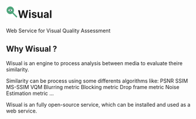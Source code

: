 # ![Logo of Wisual](/wisual/static/img/favicon/favicon-32x32.png "Wisual")Wisual

Web Service for Visual Quality Assessment

## Why Wisual ?

Wisual is an engine to process analysis between media to evaluate theire similarity.

Similarity can be process using some differents algorithms like:
PSNR
SSIM
MS-SSIM
VQM
Blurring metric
Blocking metric
Drop frame metric
Noise Estimation metric
...

Wisual is an fully open-source service, which can be installed and used as a web service.
